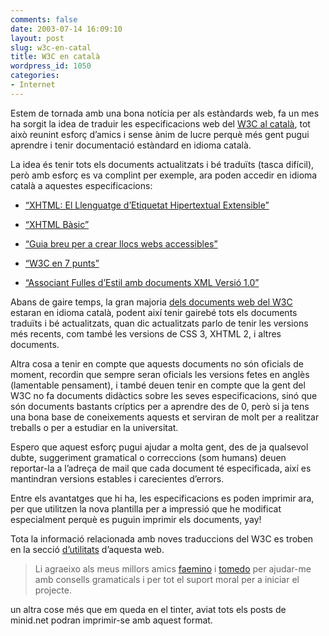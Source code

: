 ```yaml
---
comments: false
date: 2003-07-14 16:09:10
layout: post
slug: w3c-en-catal
title: W3C en català
wordpress_id: 1050
categories:
- Internet
---
```


Estem de tornada amb una bona notícia per als estàndards web, fa un mes ha sorgit la idea de traduir les especificacions web del [W3C al català](/utilidades/w3c/), tot aix&ograve; reunint esforç d’amics i sense ànim de lucre perquè més gent pugui aprendre i tenir documentació estàndard en idioma català.





La idea és tenir tots els documents actualitzats i bé tradu&iuml;ts (tasca difícil), per&ograve; amb esforç es va complint per exemple, ara poden accedir en idioma català a aquestes especificacions:







  * [“XHTML: El Llenguatge d’Etiquetat Hipertextual Extensible”](/utilidades/w3c/xhtml1/)

	
  * [“XHTML Bàsic”](/utilidades/w3c/xhtmlbas/)

	
  * [“Guia breu per a crear llocs webs accessibles”](/utilidades/w3c/waitips/)

	
  * [“W3C en 7 punts”](/utilidades/w3c/w3c7punts/)

	
  * [“Associant Fulles d’Estil amb documents XML Versió 1.0”](/utilidades/w3c/xmlcss/)





Abans de gaire temps, la gran majoria [dels documents web del W3C](http://www.w3.org/2003/03/Translations/byLanguage?language=ca) estaran en idioma català, podent així tenir gairebé tots els documents tradu&iuml;ts i bé actualitzats, quan dic actualitzats parlo de tenir les versions més recents, com també les versions de CSS 3, XHTML 2, i altres documents. 





Altra cosa a tenir en compte que aquests documents no són oficials de moment, recordin que sempre seran oficials les versions fetes en anglès (lamentable pensament), i també deuen tenir en compte que la gent del W3C no fa documents didàctics sobre les seves especificacions, sinó que són documents bastants críptics per a aprendre des de 0, per&ograve; si ja tens una bona base de coneixements aquests et serviran de molt per a realitzar treballs o per a estudiar en la universitat. 





Espero que aquest esforç pugui ajudar a molta gent, des de ja qualsevol dubte, suggeriment gramatical o correccions (som humans) deuen reportar-la a l’adreça de mail que cada document té especificada, així es mantindran versions estables i carecientes d’errors.





Entre els avantatges que hi ha, les especificacions es poden imprimir ara, per que utilitzen la nova plantilla per a impressió que he modificat especialment perquè es puguin imprimir els documents, yay! 





Tota la informació relacionada amb noves traduccions del W3C es troben en la secció [d’utilitats](/utilidades/) d’aquesta web.





> 

> 
> Li agraeixo als meus millors amics [faemino](http://www.anedonia.net) i [tomedo](http://www.tomedo.net) per ajudar-me amb consells gramaticals i per tot el suport moral per a iniciar el projecte. 
> 
> 






un altra cose més que em queda en el tinter, aviat tots els posts de minid.net podran imprimir-se amb aquest format.




 
